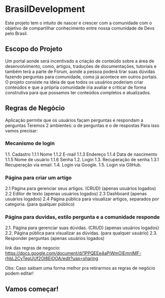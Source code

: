 # BrasilDevelopment
Este projeto tem o intuito de nascer e crescer com a comunidade com o objetivo de compartilhar conhecimento entre nossa comunidade de Devs pelo Brasil.

## Escopo do Projeto
  Um portal aonde será incentivado a criação de conteúdo sobre a área de desenvolvimento, como, artigos, traduções de documentações, tutoriais e também terá a parte de Fórum, aonde a pessoa poderá tirar suas dúvidas fazendo perguntas para comunidade, como já acontece em outros portais. O projeto consiste na ideia de que todos os usuários poderiam criar conteúdos e que a própria comunidade iria avaliar e criticar de forma construtiva para que possamos ter conteúdos completos e atualizados.
  
  ## Regras de Negócio 

Aplicação permite que os usuários façam perguntas e respondam a perguntas
Teremos 2 ambientes: o de perguntas e o de respostas
Para isso vamos precisar:

### Mecanismo de login
1.1. Cadastro
  1.1.1 Nome
  1.1.2 E-mail
  1.1.3 Endereço
  1.1.4 Data de nascimento
  1.1.5 Nome de usuário
  1.1.6 Senha
1.2. Login
1.3. Recuperação de senha
  1.3.1 Recuperação via email.
1.4. Login via Google.
1.5. Login via GitHub.

### Página para criar um artigo
2.1 Página para gerenciar seus artigos. (CRUD) (apenas usuários logados)
2.2 Editor de texto (apenas usuários logados)
2.3 Dashboard (apenas usuários logados)
2.4 Página pública para visualizar artigos, separados por categoria. (para qualquer público)

### Página para duvidas, estilo pergunta e a comunidade responde
2.1. Página para gerenciar suas dúvidas. (CRUD) (apenas usuários logados)
2.2. Página pública para visualizar as dúvidas. (para qualquer usuário)
2.3. Responder perguntas (apenas usuários logados)



link das regras de negocio:
https://docs.google.com/document/d/1PPQEEe4aPjWmOIEmnIMF-rhbL2CyTepUUf2OI8EiOOA/edit?usp=sharing
  
  Obs: Caso saibam uma forma melhor pra retirarmos as regras de negócio podem editar!
  
  ## Vamos começar! 
